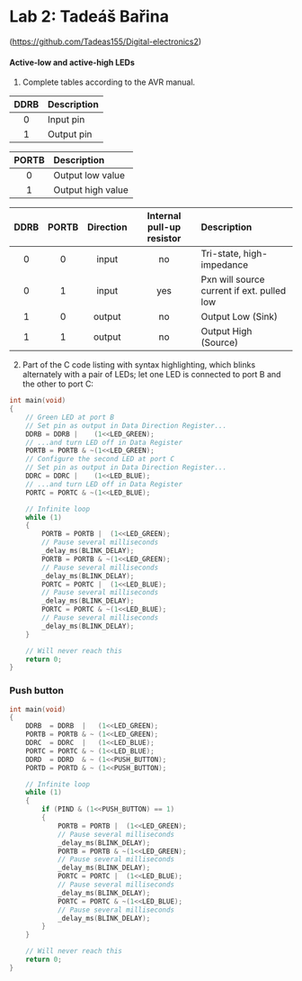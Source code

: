 # Lab 2: Tadeáš Bařina

   (https://github.com/Tadeas155/Digital-electronics2)

#### Active-low and active-high LEDs

1. Complete tables according to the AVR manual.

| **DDRB** | **Description** |
| :-: | :-- |
| 0 | Input pin |
| 1 | Output pin |

| **PORTB** | **Description** |
| :-: | :-- |
| 0 | Output low value |
| 1 | Output high value |

| **DDRB** | **PORTB** | **Direction** | **Internal pull-up resistor** | **Description** |
| :-: | :-: | :-: | :-: | :-- |
| 0 | 0 | input | no | Tri-state, high-impedance |
| 0 | 1 | input | yes | Pxn will source current if ext. pulled low |
| 1 | 0 | output |no | Output Low (Sink) |
| 1 | 1 | output | no | Output High (Source) |

2. Part of the C code listing with syntax highlighting, which blinks alternately with a pair of LEDs; let one LED is connected to port B and the other to port C:

```c
int main(void)
{
	// Green LED at port B
	// Set pin as output in Data Direction Register...
	DDRB = DDRB |    (1<<LED_GREEN);
	// ...and turn LED off in Data Register
	PORTB = PORTB & ~(1<<LED_GREEN);
	// Configure the second LED at port C
	// Set pin as output in Data Direction Register...
	DDRC = DDRC |    (1<<LED_BLUE);
	// ...and turn LED off in Data Register
	PORTC = PORTC & ~(1<<LED_BLUE);

	// Infinite loop
	while (1)
	{
		PORTB = PORTB |  (1<<LED_GREEN);
		// Pause several milliseconds
		_delay_ms(BLINK_DELAY);
		PORTB = PORTB & ~(1<<LED_GREEN);
		// Pause several milliseconds
		_delay_ms(BLINK_DELAY);
		PORTC = PORTC |  (1<<LED_BLUE);
		// Pause several milliseconds
		_delay_ms(BLINK_DELAY);
		PORTC = PORTC & ~(1<<LED_BLUE);
		// Pause several milliseconds
		_delay_ms(BLINK_DELAY);
	}

	// Will never reach this
	return 0;
}
```


### Push button

```c
int main(void)
{
	DDRB  = DDRB  |   (1<<LED_GREEN);
	PORTB = PORTB & ~ (1<<LED_GREEN);
	DDRC  = DDRC  |   (1<<LED_BLUE);
	PORTC = PORTC & ~ (1<<LED_BLUE);
	DDRD  = DDRD  & ~ (1<<PUSH_BUTTON);
	PORTD = PORTD & ~ (1<<PUSH_BUTTON);

	// Infinite loop
	while (1)
	{
		if (PIND & (1<<PUSH_BUTTON) == 1)
		{
			PORTB = PORTB |  (1<<LED_GREEN);
			// Pause several milliseconds
			_delay_ms(BLINK_DELAY);
			PORTB = PORTB & ~(1<<LED_GREEN);
			// Pause several milliseconds
			_delay_ms(BLINK_DELAY);
			PORTC = PORTC |  (1<<LED_BLUE);
			// Pause several milliseconds
			_delay_ms(BLINK_DELAY);
			PORTC = PORTC & ~(1<<LED_BLUE);
			// Pause several milliseconds
			_delay_ms(BLINK_DELAY);
		}
	}

	// Will never reach this
	return 0;
}
```
